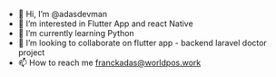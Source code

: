 - 👋 Hi, I’m @adasdevman
- 👀 I’m interested in Flutter App and react Native
- 🌱 I’m currently learning Python
- 💞️ I’m looking to collaborate on flutter app - backend laravel doctor project
- 📫 How to reach me franckadas@worldpos.work

<!---
adasdevman/adasdevman is a ✨ special ✨ repository because its `README.md` (this file) appears on your GitHub profile.
You can click the Preview link to take a look at your changes.
--->
